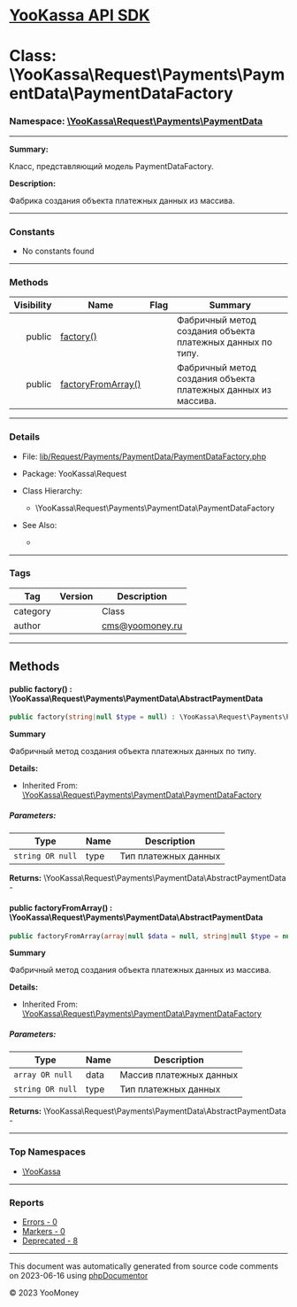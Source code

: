 # [YooKassa API SDK](../home.md)

# Class: \YooKassa\Request\Payments\PaymentData\PaymentDataFactory
### Namespace: [\YooKassa\Request\Payments\PaymentData](../namespaces/yookassa-request-payments-paymentdata.md)
---
**Summary:**

Класс, представляющий модель PaymentDataFactory.

**Description:**

Фабрика создания объекта платежных данных из массива.

---
### Constants
* No constants found

---
### Methods
| Visibility | Name | Flag | Summary |
| ----------:| ---- | ---- | ------- |
| public | [factory()](../classes/YooKassa-Request-Payments-PaymentData-PaymentDataFactory.md#method_factory) |  | Фабричный метод создания объекта платежных данных по типу. |
| public | [factoryFromArray()](../classes/YooKassa-Request-Payments-PaymentData-PaymentDataFactory.md#method_factoryFromArray) |  | Фабричный метод создания объекта платежных данных из массива. |

---
### Details
* File: [lib/Request/Payments/PaymentData/PaymentDataFactory.php](../../lib/Request/Payments/PaymentData/PaymentDataFactory.php)
* Package: YooKassa\Request
* Class Hierarchy:
  * \YooKassa\Request\Payments\PaymentData\PaymentDataFactory

* See Also:
  * [](https://yookassa.ru/developers/api)

---
### Tags
| Tag | Version | Description |
| --- | ------- | ----------- |
| category |  | Class |
| author |  | cms@yoomoney.ru |

---
## Methods
<a name="method_factory" class="anchor"></a>
#### public factory() : \YooKassa\Request\Payments\PaymentData\AbstractPaymentData

```php
public factory(string|null $type = null) : \YooKassa\Request\Payments\PaymentData\AbstractPaymentData
```

**Summary**

Фабричный метод создания объекта платежных данных по типу.

**Details:**
* Inherited From: [\YooKassa\Request\Payments\PaymentData\PaymentDataFactory](../classes/YooKassa-Request-Payments-PaymentData-PaymentDataFactory.md)

##### Parameters:
| Type | Name | Description |
| ---- | ---- | ----------- |
| <code lang="php">string OR null</code> | type  | Тип платежных данных |

**Returns:** \YooKassa\Request\Payments\PaymentData\AbstractPaymentData - 


<a name="method_factoryFromArray" class="anchor"></a>
#### public factoryFromArray() : \YooKassa\Request\Payments\PaymentData\AbstractPaymentData

```php
public factoryFromArray(array|null $data = null, string|null $type = null) : \YooKassa\Request\Payments\PaymentData\AbstractPaymentData
```

**Summary**

Фабричный метод создания объекта платежных данных из массива.

**Details:**
* Inherited From: [\YooKassa\Request\Payments\PaymentData\PaymentDataFactory](../classes/YooKassa-Request-Payments-PaymentData-PaymentDataFactory.md)

##### Parameters:
| Type | Name | Description |
| ---- | ---- | ----------- |
| <code lang="php">array OR null</code> | data  | Массив платежных данных |
| <code lang="php">string OR null</code> | type  | Тип платежных данных |

**Returns:** \YooKassa\Request\Payments\PaymentData\AbstractPaymentData - 



---

### Top Namespaces

* [\YooKassa](../namespaces/yookassa.md)

---

### Reports
* [Errors - 0](../reports/errors.md)
* [Markers - 0](../reports/markers.md)
* [Deprecated - 8](../reports/deprecated.md)

---

This document was automatically generated from source code comments on 2023-06-16 using [phpDocumentor](http://www.phpdoc.org/)

&copy; 2023 YooMoney